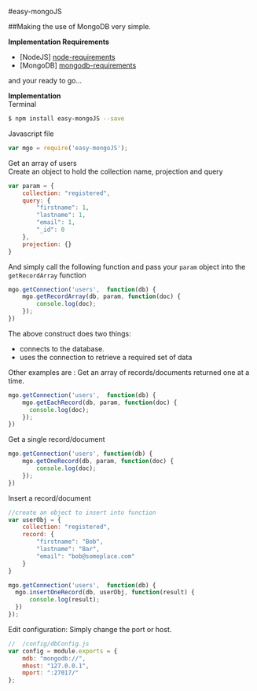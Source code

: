 #easy-mongoJS  


##Making the use of MongoDB very simple. 
    
**Implementation Requirements**   
     
 - [NodeJS] [node-requirements]
 - [MongoDB] [mongodb-requirements] 
 

and your ready to go...

**Implementation**   
Terminal   
```bash
$ npm install easy-mongoJS --save
```
Javascript file
```javascript
var mgo = require('easy-mongoJS');


```

Get an array of users  
Create an object to hold the collection name, projection and query

```javascript
var param = {
	collection: "registered",
	query: { 
		"firstname": 1,
		"lastname": 1, 
		"email": 1, 
		"_id": 0 
	},
	projection: {}
}

```
And simply call the following function and pass your `param` object into the `getRecordArray` function

```javascript
mgo.getConnection('users',  function(db) {
	mgo.getRecordArray(db, param, function(doc) {
		console.log(doc);
	});
})
```
The above construct does two things:
- connects to the database. 
- uses the connection to retrieve a required set of data


Other examples are :
Get an array of records/documents returned one at a time.
```javascript
mgo.getConnection('users',  function(db) {
	mgo.getEachRecord(db, param, function(doc) {
	  console.log(doc);
 	});
})
```
Get a single record/document
```javascript
mgo.getConnection('users', function(db) {
 	mgo.getOneRecord(db, param, function(doc) {
 		console.log(doc);
 	});
})
```

Insert a record/document
```javascript
//create an object to insert into function
var userObj = {
	collection: "registered",
	record: { 
		"firstname": "Bob",
		"lastname": "Bar",
		"email": "bob@someplace.com"
	}
}

mgo.getConnection('users',  function(db) {
  mgo.insertOneRecord(db, userObj, function(result) {
 	  console.log(result);
  })
});
```

Edit configuration:
Simply change the port or host.

```javascript
//  /config/dbConfig.js
var config = module.exports = {
	mdb: "mongodb://",
	mhost: "127.0.0.1",
	mport: ":27017/"
};
```
[requirements]: https://github.com/jquery/content/issues/4  
[node-requirements]: https://nodejs.org/
[mongodb-requirements]: https://www.mongodb.org/
[npm-requirements]: https://docs.npmjs.com/getting-started/installing-node
[homebrew-requirements]: http://brew.sh/
